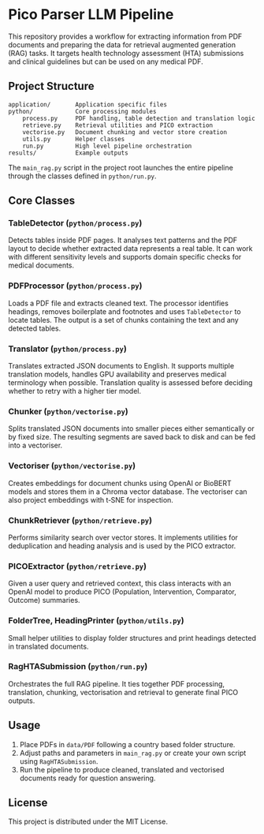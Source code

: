# Pico Parser LLM Pipeline

This repository provides a workflow for extracting information from PDF documents and preparing the data for retrieval augmented generation (RAG) tasks.  It targets health technology assessment (HTA) submissions and clinical guidelines but can be used on any medical PDF.

## Project Structure

```
application/       Application specific files
python/            Core processing modules
    process.py     PDF handling, table detection and translation logic
    retrieve.py    Retrieval utilities and PICO extraction
    vectorise.py   Document chunking and vector store creation
    utils.py       Helper classes
    run.py         High level pipeline orchestration
results/           Example outputs
```

The `main_rag.py` script in the project root launches the entire pipeline through the classes defined in `python/run.py`.

## Core Classes

### TableDetector (`python/process.py`)
Detects tables inside PDF pages.  It analyses text patterns and the PDF layout to decide whether extracted data represents a real table.  It can work with different sensitivity levels and supports domain specific checks for medical documents.

### PDFProcessor (`python/process.py`)
Loads a PDF file and extracts cleaned text.  The processor identifies headings, removes boilerplate and footnotes and uses `TableDetector` to locate tables.  The output is a set of chunks containing the text and any detected tables.

### Translator (`python/process.py`)
Translates extracted JSON documents to English.  It supports multiple translation models, handles GPU availability and preserves medical terminology when possible.  Translation quality is assessed before deciding whether to retry with a higher tier model.

### Chunker (`python/vectorise.py`)
Splits translated JSON documents into smaller pieces either semantically or by fixed size.  The resulting segments are saved back to disk and can be fed into a vectoriser.

### Vectoriser (`python/vectorise.py`)
Creates embeddings for document chunks using OpenAI or BioBERT models and stores them in a Chroma vector database.  The vectoriser can also project embeddings with t‑SNE for inspection.

### ChunkRetriever (`python/retrieve.py`)
Performs similarity search over vector stores.  It implements utilities for deduplication and heading analysis and is used by the PICO extractor.

### PICOExtractor (`python/retrieve.py`)
Given a user query and retrieved context, this class interacts with an OpenAI model to produce PICO (Population, Intervention, Comparator, Outcome) summaries.

### FolderTree, HeadingPrinter (`python/utils.py`)
Small helper utilities to display folder structures and print headings detected in translated documents.

### RagHTASubmission (`python/run.py`)
Orchestrates the full RAG pipeline.  It ties together PDF processing, translation, chunking, vectorisation and retrieval to generate final PICO outputs.

## Usage

1. Place PDFs in `data/PDF` following a country based folder structure.
2. Adjust paths and parameters in `main_rag.py` or create your own script using `RagHTASubmission`.
3. Run the pipeline to produce cleaned, translated and vectorised documents ready for question answering.

## License

This project is distributed under the MIT License.
